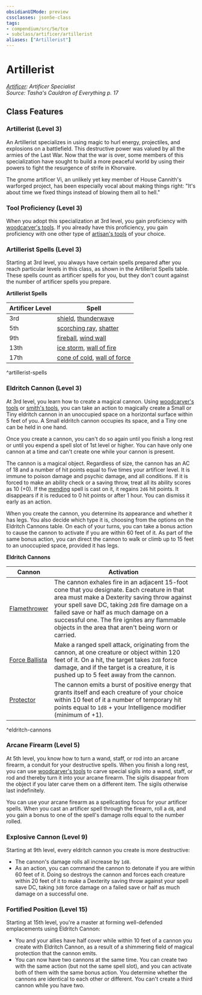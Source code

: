 ```yaml
---
obsidianUIMode: preview
cssclasses: json5e-class
tags:
- compendium/src/5e/tce
- subclass/artificer/artillerist
aliases: ["Artillerist"]
---
```

# Artillerist
*[Artificer](artificer-tce.md): Artificer Specialist*  
*Source: Tasha's Cauldron of Everything p. 17*  


## Class Features

### Artillerist (Level 3)

An Artillerist specializes in using magic to hurl energy, projectiles, and explosions on a battlefield. This destructive power was valued by all the armies of the Last War. Now that the war is over, some members of this specialization have sought to build a more peaceful world by using their powers to fight the resurgence of strife in Khorvaire.

The gnome artificer Vi, an unlikely yet key member of House Cannith's warforged project, has been especially vocal about making things right: "It's about time we fixed things instead of blowing them all to hell."

### Tool Proficiency (Level 3)

When you adopt this specialization at 3rd level, you gain proficiency with [woodcarver's tools](compendium/items/woodcarvers-tools.md). If you already have this proficiency, you gain proficiency with one other type of [artisan's tools](compendium/items/artisans-tools.md) of your choice.

### Artillerist Spells (Level 3)

Starting at 3rd level, you always have certain spells prepared after you reach particular levels in this class, as shown in the Artillerist Spells table. These spells count as artificer spells for you, but they don't count against the number of artificer spells you prepare.

**Artillerist Spells**

| Artificer Level | Spell |
|-----------------|-------|
| 3rd | [shield](compendium/spells/shield.md), [thunderwave](compendium/spells/thunderwave.md) |
| 5th | [scorching ray](compendium/spells/scorching-ray.md), [shatter](compendium/spells/shatter.md) |
| 9th | [fireball](compendium/spells/fireball.md), [wind wall](compendium/spells/wind-wall.md) |
| 13th | [ice storm](compendium/spells/ice-storm.md), [wall of fire](compendium/spells/wall-of-fire.md) |
| 17th | [cone of cold](compendium/spells/cone-of-cold.md), [wall of force](compendium/spells/wall-of-force.md) |
^artillerist-spells

### Eldritch Cannon (Level 3)

At 3rd level, you learn how to create a magical cannon. Using [woodcarver's tools](compendium/items/woodcarvers-tools.md) or [smith's tools](compendium/items/smiths-tools.md), you can take an action to magically create a Small or Tiny eldritch cannon in an unoccupied space on a horizontal surface within 5 feet of you. A Small eldritch cannon occupies its space, and a Tiny one can be held in one hand.

Once you create a cannon, you can't do so again until you finish a long rest or until you expend a spell slot of 1st level or higher. You can have only one cannon at a time and can't create one while your cannon is present.

The cannon is a magical object. Regardless of size, the cannon has an AC of 18 and a number of hit points equal to five times your artificer level. It is immune to poison damage and psychic damage, and all conditions. If it is forced to make an ability check or a saving throw, treat all its ability scores as 10 (+0). If the [mending](compendium/spells/mending.md) spell is cast on it, it regains `2d6` hit points. It disappears if it is reduced to 0 hit points or after 1 hour. You can dismiss it early as an action.

When you create the cannon, you determine its appearance and whether it has legs. You also decide which type it is, choosing from the options on the Eldritch Cannons table. On each of your turns, you can take a bonus action to cause the cannon to activate if you are within 60 feet of it. As part of the same bonus action, you can direct the cannon to walk or climb up to 15 feet to an unoccupied space, provided it has legs.

**Eldritch Cannons**

| Cannon | Activation |
|--------|------------|
| [Flamethrower](compendium/objects/eldritch-cannon-flamethrower-tce.md) | The cannon exhales fire in an adjacent 15-foot cone that you designate. Each creature in that area must make a Dexterity saving throw against your spell save DC, taking `2d8` fire damage on a failed save or half as much damage on a successful one. The fire ignites any flammable objects in the area that aren't being worn or carried. |
| [Force Ballista](compendium/objects/eldritch-cannon-force-ballista-tce.md) | Make a ranged spell attack, originating from the cannon, at one creature or object within 120 feet of it. On a hit, the target takes `2d8` force damage, and if the target is a creature, it is pushed up to 5 feet away from the cannon. |
| [Protector](compendium/objects/eldritch-cannon-protector-tce.md) | The cannon emits a burst of positive energy that grants itself and each creature of your choice within 10 feet of it a number of temporary hit points equal to `1d8` + your Intelligence modifier (minimum of +1). |
^eldritch-cannons

### Arcane Firearm (Level 5)

At 5th level, you know how to turn a wand, staff, or rod into an arcane firearm, a conduit for your destructive spells. When you finish a long rest, you can use [woodcarver's tools](compendium/items/woodcarvers-tools.md) to carve special sigils into a wand, staff, or rod and thereby turn it into your arcane firearm. The sigils disappear from the object if you later carve them on a different item. The sigils otherwise last indefinitely.

You can use your arcane firearm as a spellcasting focus for your artificer spells. When you cast an artificer spell through the firearm, roll a `d8`, and you gain a bonus to one of the spell's damage rolls equal to the number rolled.

### Explosive Cannon (Level 9)

Starting at 9th level, every eldritch cannon you create is more destructive:

- The cannon's damage rolls all increase by `1d8`.  
- As an action, you can command the cannon to detonate if you are within 60 feet of it. Doing so destroys the cannon and forces each creature within 20 feet of it to make a Dexterity saving throw against your spell save DC, taking `3d8` force damage on a failed save or half as much damage on a successful one.  

### Fortified Position (Level 15)

Starting at 15th level, you're a master at forming well-defended emplacements using Eldritch Cannon:

- You and your allies have half cover while within 10 feet of a cannon you create with Eldritch Cannon, as a result of a shimmering field of magical protection that the cannon emits.  
- You can now have two cannons at the same time. You can create two with the same action (but not the same spell slot), and you can activate both of them with the same bonus action. You determine whether the cannons are identical to each other or different. You can't create a third cannon while you have two.